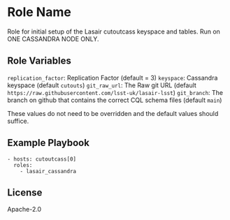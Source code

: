 Role Name
=========

Role for initial setup of the Lasair cutoutcass keyspace and tables. Run on ONE CASSANDRA NODE ONLY.

Role Variables
--------------

`replication_factor`: Replication Factor (default = 3)
`keyspace`: Cassandra keyspace (default `cutouts`)
`git_raw_url`: The Raw git URL (default `https://raw.githubusercontent.com/lsst-uk/lasair-lsst`)
`git_branch`: The branch on github that contains the correct CQL schema files (default `main`)


These values do not need to be overridden and the default values should suffice.

Example Playbook
----------------

    - hosts: cutoutcass[0]
      roles:
        - lasair_cassandra


License
-------

Apache-2.0

